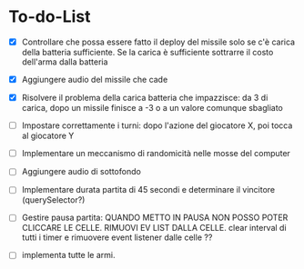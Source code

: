 # To-do-List

-   [x] Controllare che possa essere fatto il deploy del missile solo se c'è carica della batteria sufficiente.
        Se la carica è sufficiente sottrarre il costo dell'arma dalla batteria

-   [x] Aggiungere audio del missile che cade

-   [x] Risolvere il problema della carica batteria che impazzisce: da 3 di carica, dopo un missile finisce a -3 o a un valore comunque sbagliato

-   [ ] Impostare correttamente i turni: dopo l'azione del giocatore X, poi tocca al giocatore Y

-   [ ] Implementare un meccanismo di randomicità nelle mosse del computer

-   [ ] Aggiungere audio di sottofondo

-   [ ] Implementare durata partita di 45 secondi e determinare il vincitore (querySelector?)

-   [ ] Gestire pausa partita: QUANDO METTO IN PAUSA NON POSSO POTER CLICCARE LE CELLE. RIMUOVI EV LIST DALLA CELLE. clear interval di tutti i timer e rimuovere event listener dalle celle ??

-   [ ] implementa tutte le armi.
